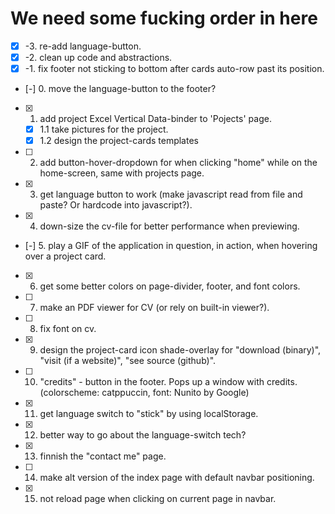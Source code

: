 # We need some fucking order in here
- [x] -3. re-add language-button.
- [x] -2. clean up code and abstractions.
- [x] -1. fix footer not sticking to bottom after cards auto-row past its position.
- [-] 0. move the language-button to the footer?
- [x] 1. add project Excel Vertical Data-binder to 'Pojects' page.
    - [x] 1.1 take pictures for the project.
    - [x] 1.2 design the project-cards templates
- [ ] 2. add button-hover-dropdown for when clicking "home" while on the home-screen, same with projects page.
- [x] 3. get language button to work (make javascript read from file and paste? Or hardcode into javascript?).
- [x] 4. down-size the cv-file for better performance when previewing.
- [-] 5. play a GIF of the application in question, in action, when hovering over a project card.
- [x] 6. get some better colors on page-divider, footer, and font colors.
- [ ] 7. make an PDF viewer for CV (or rely on built-in viewer?).
- [ ] 8. fix font on cv.
- [x] 9. design the project-card icon shade-overlay for "download (binary)", "visit (if a website)", "see source (github)".
- [ ] 10. "credits" - button in the footer. Pops up a window with credits. (colorscheme: catppuccin, font: Nunito by Google)
- [x] 11. get language switch to "stick" by using localStorage.
- [x] 12. better way to go about the language-switch tech?
- [x] 13. finnish the "contact me" page.
- [ ] 14. make alt version of the index page with default navbar positioning.
- [x] 15. not reload page when clicking on current page in navbar.